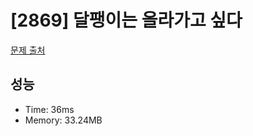 # [2869] 달팽이는 올라가고 싶다

[문제 출처](https://www.acmicpc.net/problem/2869)

## 성능

- Time: 36ms
- Memory: 33.24MB